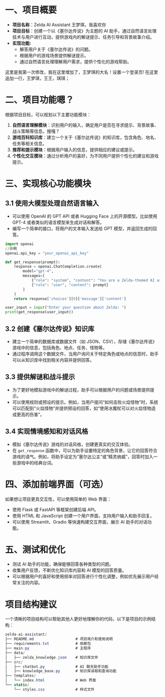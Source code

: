 # 一、项目概要

- **项目名称**：Zelda AI Assistant  王梦琪，我喜欢你
- **项目目标**：创建一个以《塞尔达传说》为主题的 AI 助手，通过自然语言处理技术与用户进行互动，提供游戏内的解谜提示、任务引导和背景故事介绍。
- **实现功能:**
  - 解答用户关于《塞尔达传说》的问题。
  - 根据用户的游戏场景提供解谜提示。
  - 通过自然语言处理理解用户需求，提供个性化的游戏帮助。

这里是我第一次修改，我在这里增加了，王梦琪的大名！设置一个登录页!
在这里追加一行，王梦琪，王王，琪琪；

# 二、项目功能嗯？

根据项目目标，可以规划以下主要功能模块：

1. **自然语言理解模块**：识别用户的输入，确定用户是否在寻求提示、背景故事、战斗策略等信息。搜嘎？
2. **游戏百科知识库**：建立一个关于《塞尔达传说》的知识库，包含角色、地名、任务等相关信息。
3. **推荐和提示模块**：根据用户输入的信息，提供相应的建议或提示。
4. **个性化交互模块**：通过分析用户的喜好，为不同用户提供个性化的建议和游戏提示。

# 三、实现核心功能模块

## 3.1 使用大模型处理自然语言输入

- 可以使用 OpenAI 的 GPT API 或者 Hugging Face 上的开源模型。比如使用 GPT-4 或者类似的语言模型来生成对话和解答。
- 编写一个简单的接口，将用户的文本输入发送给 GPT 模型，并返回生成的回答。

```python
import openai
//示例
openai.api_key = "your_openai_api_key"

def get_response(prompt):
    response = openai.ChatCompletion.create(
        model="gpt-4",
        messages=[
            {"role": "system", "content": "You are a Zelda-themed AI assistant."},
            {"role": "user", "content": prompt}
        ]
    )
    return response['choices'][0]['message']['content']

user_input = input("Enter your question about Zelda: ")
print(get_response(user_input))

```

## 3.2 创建《塞尔达传说》知识库

- 建立一个简单的数据库或数据文件（如 JSON、CSV），存储《塞尔达传说》游戏中的信息，包括角色、地点、任务、怪物等。
- 通过程序调用这个数据文件，当用户询问关于特定角色或地点的信息时，助手可以从知识库中找到相关内容并提供回答。

## 3.3 提供解谜和战斗提示

- 为了更好地模拟游戏中的解谜过程，助手可以根据用户的问题或场景提供提示。
- 可以使用规则或预设的提示。例如，当用户提问“如何击败火焰怪物”时，系统可以匹配到“火焰怪物”并提供预设的回答，如“使用冰魔杖可以对火焰怪物造成更高的伤害”。

## 3.4 实现情境感知和对话风格

- 模拟《塞尔达传说》游戏的对话风格，创建更真实的交互体验。
- 在 `get_response` 函数中，可以为助手设置特定的角色背景，让它的回答符合游戏的语气。例如，将助手设定为“塞尔达公主”或“精灵纳威”，回答时加入一些游戏中的经典台词。

# 四、添加前端界面（可选）

如果想让项目更具交互性，可以使用简单的 Web 界面：

- 使用 Flask 或 FastAPI 等框架创建后端 API。
- 使用 HTML 和 JavaScript 创建一个用户界面，支持用户输入和助手回复。
- 可以使用 Streamlit、Gradio 等快速构建交互界面，展示 AI 助手的对话功能。

# 五、测试和优化

- 测试 AI 助手的功能，确保能够回答各种类型的问题。
- 收集用户反馈，不断优化知识库内容和 AI 模型的回答质量。
- 可以根据用户的喜好和使用频率对回答进行个性化调整，例如优先展示用户经常关注的内容。

# 项目结构建议

一个清晰的项目结构可以帮助其他人更好地理解你的代码，以下是项目的示例结构：

```csharp
zelda-ai-assistant/
├── README.md                   # 项目简介和使用说明
├── requirements.txt            # 依赖包
├── main.py                     # 主程序
├── data/
│   ├── zelda_knowledge.json    # 知识库文件
├── src/
│   ├── chatbot.py              # AI 聊天助手功能
│   ├── knowledge_base.py       # 知识库读取和查询功能
├── templates/
│   └── index.html              # Web 界面
└── static/
    └── styles.css              # 样式文件
```
